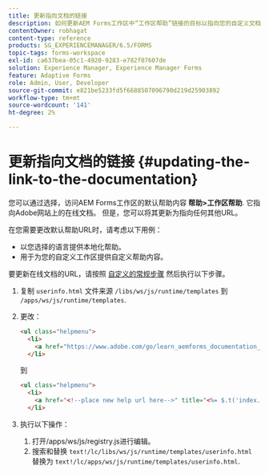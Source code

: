 ```yaml
---
title: 更新指向文档的链接
description: 如何更新AEM Forms工作区中“工作区帮助”链接的目标以指向您的自定义文档链接。
contentOwner: robhagat
content-type: reference
products: SG_EXPERIENCEMANAGER/6.5/FORMS
topic-tags: forms-workspace
exl-id: ca637bea-05c1-4920-9283-e782f07607de
solution: Experience Manager, Experience Manager Forms
feature: Adaptive Forms
role: Admin, User, Developer
source-git-commit: e821be5233fd5f6688507096790d219d25903892
workflow-type: tm+mt
source-wordcount: '141'
ht-degree: 2%

---
```


# 更新指向文档的链接 {#updating-the-link-to-the-documentation}

您可以通过选择，访问AEM Forms工作区的默认帮助内容 **帮助>工作区帮助**. 它指向Adobe网站上的在线文档。 但是，您可以将其更新为指向任何其他URL。

在您需要更改默认帮助URL时，请考虑以下用例：

* 以您选择的语言提供本地化帮助。
* 用于为您的自定义工作区提供自定义帮助内容。

要更新在线文档的URL，请按照 [自定义的常规步骤](/help/forms/using/generic-steps-html-workspace-customization.md) 然后执行以下步骤。

1. 复制 `userinfo.html` 文件来源 `/libs/ws/js/runtime/templates` 到 `/apps/ws/js/runtime/templates`.
1. 更改：

   ```html
   <ul class="helpmenu">
     <li>
       <a href="https://www.adobe.com/go/learn_aemforms_documentation_63" title="<%= $.t('index.header.dropdown.WorkspaceHelp')%>" target="_blank"><%= $.t('index.header.dropdown.WorkspaceHelp')%></a>
     </li>
   ```

   到

   ```html
   <ul class="helpmenu">
     <li>
       <a href="<!--place new help url here-->" title="<%= $.t('index.header.dropdown.WorkspaceHelp')%>" target="_blank"><%= $.t('index.header.dropdown.WorkspaceHelp')%></a>
     </li>
   ```

1. 执行以下操作：

   1. 打开/apps/ws/js/registry.js进行编辑。
   1. 搜索和替换 `text!/lc/libs/ws/js/runtime/templates/userinfo.html` 替换为 `text!/lc/apps/ws/js/runtime/templates/userinfo.html`.
